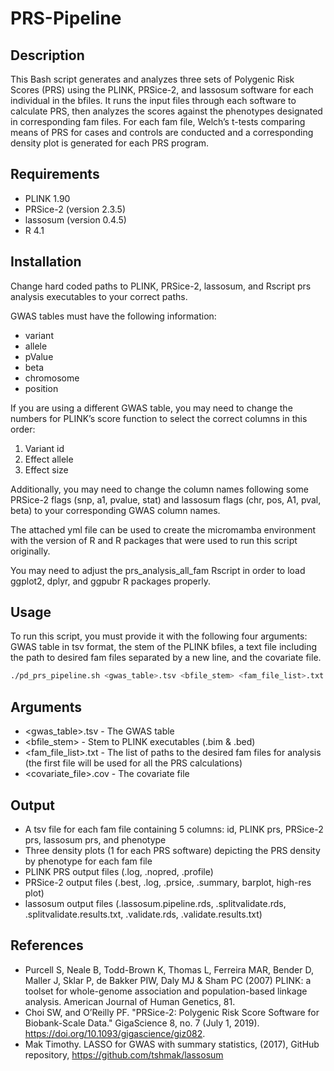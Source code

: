 # PRS-Pipeline

## Description
This Bash script generates and analyzes three sets of Polygenic Risk Scores (PRS) using the PLINK, PRSice-2, and lassosum software for each individual in the bfiles. It runs the input files through each software to calculate PRS, then analyzes the scores against the phenotypes designated in corresponding fam files. For each fam file, Welch’s t-tests comparing means of PRS for cases and controls are conducted and a corresponding density plot is generated for each PRS program.

## Requirements
- PLINK 1.90
- PRSice-2 (version 2.3.5)
- lassosum (version 0.4.5)
- R 4.1

## Installation
Change hard coded paths to PLINK, PRSice-2, lassosum, and Rscript prs analysis executables to your correct paths. 

GWAS tables must have the following information:
- variant
- allele
- pValue
- beta
- chromosome 
- position

If you are using a different GWAS table, you may need to change the numbers for PLINK’s score function to select the correct columns in this order:
1. Variant id
2. Effect allele
3. Effect size

Additionally, you may need to change the column names following some PRSice-2 flags (snp, a1, pvalue, stat) and lassosum flags (chr, pos, A1, pval, beta) to your corresponding GWAS column names.

The attached yml file can be used to create the micromamba environment with the version of R and R packages that were used to run this script originally.

You may need to adjust the prs_analysis_all_fam Rscript in order to load ggplot2, dplyr, and ggpubr R packages properly.

## Usage
To run this script, you must provide it with the following four arguments: GWAS table in tsv format, the stem of the PLINK bfiles, a text file including the path to desired fam files separated by a new line, and the covariate file.

```bash
./pd_prs_pipeline.sh <gwas_table>.tsv <bfile_stem> <fam_file_list>.txt <covariate_file>.cov
```

## Arguments
- <gwas_table>.tsv - The GWAS table
- <bfile_stem> - Stem to PLINK executables (.bim & .bed)
- <fam_file_list>.txt - The list of paths to the desired fam files for analysis (the first file will be used for all the PRS calculations)
- <covariate_file>.cov - The covariate file

## Output
- A tsv file for each fam file containing 5 columns: id, PLINK prs, PRSice-2 prs, lassosum prs, and phenotype
- Three density plots (1 for each PRS software) depicting the PRS density by phenotype for each fam file
- PLINK PRS output files (.log, .nopred, .profile)
- PRSice-2 output files (.best, .log, .prsice, .summary, barplot, high-res plot)
- lassosum output files (.lassosum.pipeline.rds, .splitvalidate.rds, .splitvalidate.results.txt, .validate.rds, .validate.results.txt)

## References
- Purcell S, Neale B, Todd-Brown K, Thomas L, Ferreira MAR, Bender D, Maller J, Sklar P, de Bakker PIW, Daly MJ & Sham PC (2007) PLINK: a toolset for whole-genome association and population-based linkage analysis. American Journal of Human Genetics, 81.
- Choi SW, and O’Reilly PF. "PRSice-2: Polygenic Risk Score Software for Biobank-Scale Data." GigaScience 8, no. 7 (July 1, 2019). https://doi.org/10.1093/gigascience/giz082.
- Mak Timothy. LASSO for GWAS with summary statistics, (2017), GitHub repository, https://github.com/tshmak/lassosum
